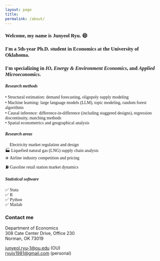 ```yaml
---
layout: page
title: 
permalink: /about/
---
```



### <span style="font-family: 'Times', serif">**Welcome, my name is Junyeol Ryu.** 😄 </span>  

### <span style="font-family: 'Times', serif">I'm a 5th-year Ph.D. student in Economics at the University of Oklahoma. </span>  
### <span style="font-family: 'Times', serif">I'm specializing in *IO*, *Energy & Environment Economics*, and *Applied Microeconomics*. </span>  




  
#### <span style="font-family: 'Times New Roman', serif">***Research methods***</span>  
<span style="font-family: 'Times', serif">• Structural estimation:</span> <span style="font-family: 'Garamond', serif">demand forecasting, oligopoly supply modeling</span>  
<span style="font-family: 'Times', serif">• Machine learning:</span> <span style="font-family: 'Garamond', serif">large language models (LLM), topic modeling, random forest algorithms</span>  
<span style="font-family: 'Times', serif">• Causal inference:</span> <span style="font-family: 'Garamond', serif">difference-in-difference (including staggered designs), regression discontinuity, matching methods</span>   
<span style="font-family: 'Times', serif">• Spatial econometrics and geographical analysis</span>  
 

#### <span style="font-family: 'Times New Roman', serif">***Research areas***</span>  
<span style="font-family: 'Garamond', serif"> 🔌 Electricity market regulation and design  </span>  
<span style="font-family: 'Garamond', serif"> 🏭 Liquefied natural gas (LNG) supply chain analysis</span>  
<span style="font-family: 'Garamond', serif"> ✈️ Airline industry competition and pricing  </span>  
<span style="font-family: 'Garamond', serif"> ⛽ Gasoline retail station market dynamics  </span>  

#### <span style="font-family: 'Times New Roman', serif">***Statistical software***</span>  
<span style="font-family: 'Garamond', serif"> ✅ Stata </span>  
<span style="font-family: 'Garamond', serif"> ✅ R  </span>  
<span style="font-family: 'Garamond', serif"> ✅ Python  </span>  
<span style="font-family: 'Garamond', serif"> ✅ Matlab  </span>  




### Contact me

Department of Economics  
308 Cate Center Drive, Office 230  
Norman, OK 73019  

junyeol.ryu-1@ou.edu  (OU)  
ryujy1981@gmail.com  (personal)  

